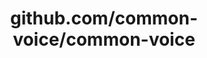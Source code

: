 ---
layout: post
title: github.com/common-voice/common-voice
categories: link
tags: [انگلیسی, گیت‌هاب, برنامه‌نویسی]
---